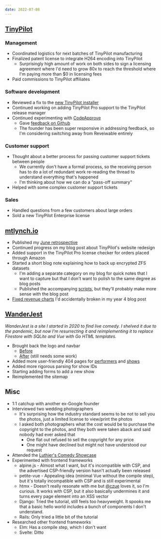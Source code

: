 ```yaml
---
date: 2022-07-08
---
```


## [TinyPilot](https://tinypilotkvm.com)

### Management

- Coordinated logistics for next batches of TinyPilot manufacturing
- Finalized patent license to integrate H264 encoding into TinyPilot
  - Surprisingly high amount of work on both sides to sign a licensing agreement where I'd need to grow 80x to reach the threshold where I'm paying more than $0 in licensing fees
- Paid commissions to TinyPilot affiliates

### Software development

- Reviewed a fix to the [new TinyPilot installer](https://github.com/tiny-pilot/tinypilot/pull/1049)
- Continued working on adding TinyPilot Pro support to the TinyPilot release manager
- Continued experimenting with [CodeApprove](https://codeapprove.com/)
  - Gave [feedback on Github](https://github.com/codeapprove/feedback/issues?q=+is%3Aissue+author%3Amtlynch+)
  - The founder has been super responsive in addressing feedback, so I'm considering switching away from Reveiwable entirely

### Customer support

- Thought about a better process for passing customer support tickets between people
  - We currently don't have a formal process, so the receiving person has to do a lot of redundant work re-reading the thread to understand everything that's happened
  - I'm thinking about how we can do a "pass-off summary"
- Helped with some complex customer support tickets

### Sales

- Handled questions from a few customers about large orders
- Sold a new TinyPilot Enterprise license

## [mtlynch.io](https://mtlynch.io)

- Published my [June retrospective](https://mtlynch.io/retrospectives/2022/07/)
- Continued progress on my blog post about TinyPilot's website redesign
- Added support in the TinyPilot Pro license checker for orders placed through Amazon
- Started a short blog note explaining how to back up encrypted ZFS datasets
  - I'm adding a separate category on my blog for quick notes that I want to capture but that I don't want to polish to the same degree as blog posts
  - Published the accompanying [scripts](https://github.com/mtlynch/zfs-encrypted-backup), but they'll probably make more sense with the blog post
- [Fixed revenue charts](https://github.com/mtlynch/mtlynch.io/pull/927) I'd accidentally broken in my year 4 blog post

## [WanderJest](https://wanderjest.com)

_WanderJest is a site I started in 2020 to find live comedy. I shelved it due to the pandemic, but now I'm resurrecting it and reimplementing it to replace Firestore with SQLite and Vue with Go HTML templates._

- Brought back the logo and navbar
  - [Before](VuS9.webp)
  - [After](fhfU.webp) (still needs some work)
- Added more user-friendly 404 pages for [performers](jZ8u.webp) and [shows](jZ8u.webp)
- Added more rigorous parsing for show IDs
- Starting adding forms to add a new show
- Reimplemented the sitemap

## Misc

- 1:1 catchup with another ex-Google founder
- Interviewed two wedding photographers
  - It's surprising how the industry standard seems to be not to sell you the photos, just a limited license to view/print the photos
  - I asked both photographers what the cost would be to purchase the copyright to the photos, and they both were taken aback and said nobody had ever asked that
    - One flat out refused to sell the copyright for any price
    - One might have declined but might not have understood our request
- Attended the [Luthier's Comedy Showcase](https://wanderjest.com/show/luthiers/2022-07-07)
- Experimented with frontend frameworks
  - alpine.js - Almost what I want, but it's incompatible with CSP, and the advertised CSP-friendly version hasn't actually been released
  - petite-vue - Appealing idea (minimal Vue without the compile step), but it's totally incompatible with CSP and is still experimental
  - htmx - Doesn't really resonate with me but [@czue](https://whatgotdone.com/czue) loves it, so I'm curious. It works with CSP, but it also basically undermines it and turns every page element into an XSS vector
  - Django: Tried the tutorial, still feels too heavyweight. It spooks me that a basic hello world includes a bunch of components I don't understand.
  - Rails: Only tried a little bit of the tutorial
- Researched other frontend frameworks
  - Elm: Has a compile step, which I don't want
  - Svelte: Ditto

